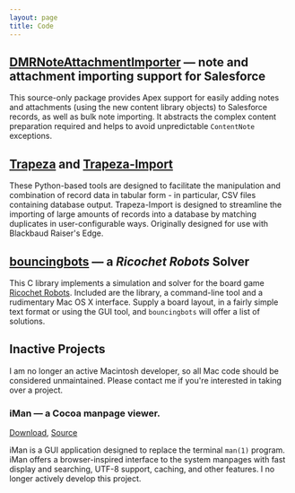 ```yaml
---
layout: page
title: Code
---
```


## [DMRNoteAttachmentImporter](https://github.com/davidmreed/DMRNoteAttachmentImporter) — note and attachment importing support for Salesforce

This source-only package provides Apex support for easily adding notes and attachments (using the new content library objects) to Salesforce records, as well as bulk note importing. It abstracts the complex content preparation required and helps to avoid unpredictable `ContentNote` exceptions.

## [Trapeza](https://github.com/davidmreed/trapeza) and [Trapeza-Import](https://github.com/davidmreed/trapeza-import)

These Python-based tools are designed to facilitate the manipulation and combination of record data in tabular form -
in particular, CSV files containing database output. Trapeza-Import is designed to streamline the importing of large amounts
of records into a database by matching duplicates in user-configurable ways. Originally designed for use with Blackbaud Raiser's Edge.

## [bouncingbots](https://github.com/davidmreed/bouncingbots) — a *Ricochet Robots* Solver

This C library implements a simulation and solver for the board game [Ricochet Robots](http://www.riograndegames.com/games.html?id=163). Included are the library,
a command-line tool and a rudimentary Mac OS X interface. Supply a board layout, in a fairly simple
text format or using the GUI tool, and `bouncingbots` will offer a list of solutions.

## Inactive Projects

I am no longer an active Macintosh developer, so all Mac code should be considered unmaintained.
Please contact me if you're interested in taking over a project.

### iMan — a Cocoa manpage viewer.

[Download](https://github.com/davidmreed/iman/releases/download/0.4/iMan0.4.zip), [Source](https://github.com/davidmreed/iman)

iMan is a GUI application designed to replace the terminal `man(1)` program.
iMan offers a browser-inspired interface to the system manpages with fast display and searching,
UTF-8 support, caching, and other features. I no longer actively develop this project.
